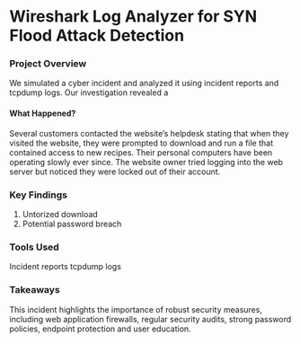 # Wireshark Log Analyzer for SYN Flood Attack Detection
### Project Overview
We simulated a cyber incident and analyzed it using incident reports and tcpdump logs. Our investigation revealed a 

#### What Happened?
Several customers contacted the website’s helpdesk stating that when they visited the website, they were prompted to download and run a file that
contained access to new recipes. Their personal computers have been operating slowly ever since. The website owner tried logging into the web
server but noticed they were locked out of their account. 

### Key Findings
1. Untorized download
2. Potential password breach


### Tools Used
Incident reports 
tcpdump logs

### Takeaways
This incident highlights the importance of robust security measures, including web application firewalls, regular security audits,
strong password policies, endpoint protection and user education.
